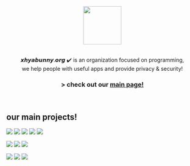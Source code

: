 <div align="center">
<img src='https://xhyabunny.netlify.app/assets/favicon.webp' height='100px'/>
  <br>
  <br>
    <p>𝙭𝙝𝙮𝙖𝙗𝙪𝙣𝙣𝙮.𝙤𝙧𝙜 ✔️ is an organization focused on programming, 
  <br>we help people with useful apps and provide privacy & security!
<br>
<h3>> check out our <a href='https://xhyabunny.netlify.app' target=”_blank">main page!</a></h3> 
<br>
</div>
  
## our main projects!
  
[![](https://img.shields.io/badge/@xhyabunny--white.svg)](https://github.com/xhyabunny/)
[![](https://img.shields.io/badge/-Home%20Page-5DC2FF.svg)](https://xhyabunny.netlify.app)
[![](https://img.shields.io/badge/-exIDE%20-B109FF.svg)](https://ex-ide.netlify.app)
[![](https://img.shields.io/badge/-xhyaOne%20-5DFF5D.svg)](https://github.com/xhyabunny/xhyaOne_)
[![](https://img.shields.io/badge/-Meet%20Lilly!%20-EC76FF.svg)](https://meetlilly.netlify.app)

[![](https://img.shields.io/badge/@SanicBTW--white.svg)](https://github.com/SanicBTW/)
[![](https://img.shields.io/badge/-Psych%20Engine-FF6C00.svg)](https://github.com/SanicBTW/FNF-PsychEngine-0.3.2h) 
[![](https://img.shields.io/badge/-the%20wrong%20way-FF1111.svg)](https://github.com/SanicBTW/the-wrong-way) 

[![](https://img.shields.io/badge/@ChocoBonis--white.svg)](https://github.com/Chocobonis/) 
[![](https://img.shields.io/badge/-Quick%20Penguin-FF75F0.svg)](https://github.com/Chocobonis/Quick-Penguin) 
[![](https://img.shields.io/badge/-BrickVox-33FFF6.svg)](https://github.com/Chocobonis/BrickVox-Dev) 



